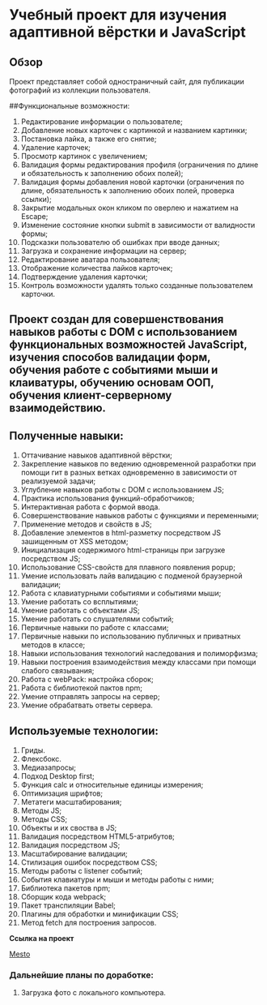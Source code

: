 # Учебный проект для изучения адаптивной вёрстки и JavaScript

## Обзор

Проект представляет собой одностраничный сайт, для публикации фотографий из коллекции
пользователя. 

##Функциональные возможности:
1. Редактирование информации о пользователе;
2. Добавление новых карточек с картинкой и названием картинки;
3. Постановка лайка, а также его снятие;
4. Удаление карточек;
5. Просмотр картинок с увеличением;
6. Валидация формы редактирования профиля (ограничения по длине и обязательность к заполнению обоих полей);
7. Валидация формы добавления новой карточки (ограничения по длине,  обязательность к заполнению обоих полей, проверка ссылки);
8. Закрытие модальных окон кликом по оверлею и нажатием на Escape;
9. Изменение состояние кнопки submit в зависимости от валидности формы;
10. Подсказки пользователю об ошибках при вводе данных;
11. Загрузка и сохранение информации на сервер;
12. Редактирование аватара пользователя;
13. Отображение количества лайков карточек;
14. Подтверждение удаления карточки;
15. Контроль возможности удалять только созданные пользователем карточки.

## Проект создан для совершенствования навыков работы с DOM с использованием функциональных возможностей JavaScript, изучения способов валидации форм, обучения работе с событиями мыши и клаиватуры, обучению основам ООП, обучения клиент-серверному взаимодействию. 

## Полученные навыки:
1. Оттачивание навыков адаптивной вёрстки;
2. Закрепление навыков по ведению одновременной разработки при помощи гит в разных ветках одновременно в зависимости от реализуемой задачи;
3. Углубление навыков работы с DOM с использованием JS;
4. Практика использования функций-обработчиков;
5. Интерактивная работа с формой ввода.
6. Совершенствование навыков работы с функциями и переменными;
7. Применение методов и свойств в JS;
8. Добавление элементов в html-разметку посредством JS зашищенным от XSS методом;
9. Инициализация содержимого html-страницы при загрузке посредством JS;
10. Использование CSS-свойств для плавного появления popup;
11. Умение использовать лайв валидацию с подменой браузерной валидации;
12. Работа с клавиатурными событиями и событиями мыши;
13. Умение работать со всплытиями;
14. Умение работать с объектами JS;
15. Умение работать со слушателями событий;
16. Первичные навыки по работе с классами;
17. Первичные навыки по использованию публичных и приватных методов в классе;
18. Навыки использования технологий наследования и полиморфизма;
19. Навыки построения взаимодействия между классами при помощи слабого связывания;
20. Работа с webPack: настройка сборок;
21. Работа с библиотекой пактов npm;
22. Умение отправлять запросы на сервер;
23. Умение обрабатвать ответы сервера.

## Используемые технологии:
1. Гриды.
2. Флексбокс.
3. Медиазапросы;
4. Подход Desktop first;
5. Функция calc и относительные единицы измерения;
6. Оптимизация шрифтов;
7. Метатеги масштабирования;
8. Методы JS;
9. Методы CSS;
10. Объекты и их своства в JS;
11. Валидация посредством HTML5-атрибутов;
12. Валидация посредством JS;
13. Масштабирование валидации;
14. Стилизация ошибок посредством CSS;
15. Методы работы с listener событий;
16. События клавиатуры и мыши и методы работы с ними;
17. Библиотека пакетов npm;
18. Сборщик кода webpack;
19. Пакет транспиляции Babel;
20. Плагины для обработки и минификации CSS;
21. Метод fetch для построения запросов.

**Ссылка на проект**

[Mesto](https://blaydasik.github.io/mesto/)

### Дальнейшие планы по доработке:
1.  Загрузка фото с локального компьютера.